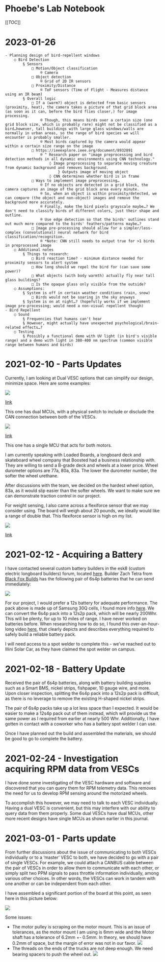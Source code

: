 # Phoebe's Lab Notebook

[[_TOC_]]

# 2023-01-26 

	- Planning design of bird-repellent windows
		○ Bird Detection
			§ Sensors
				□ Motion/Object classification
					® Camera
				□ Object detection
					® Grid of 2D IR sensors
				□ Proximity/Distance
					® ToF sensors (Time of Flight - Measures distance using an IR beam)
			§ Overall logic
				□ If a (warm?) object is detected from basic sensors (proximity, heat), the camera takes a picture of that grid block area (as soon as it can, before the bird flies closer,) for image processing.
					® Though, this means birds over a certain size (one grid block size, which is probably rare) might not be classified as a bird…however, tall buildings with large glass windows/walls are normally in urban areas, so the range of bird species we will encounter is probably smaller.
					® Most birds captured by the camera would appear within a certain size range on the image
				□ https://ieeexplore.ieee.org/document/8932891
					® ^ Research paper on "image preprocessing and bird detection methods in all dynamic environments using CNN technology."
						◊ Image preprocessing to separate moving creature from dynamic background and removes background.
							} Outputs image of moving object
						◊ CNN determines whether bird is in frame
				□ Ways to implement image preprocessing…
					® If no objects are detected in a grid block, the camera captures an image of the grid block area every minute.
					® So, when an object is within proximity/detected, we can compare (the object and non-object) images and remove the background more accurately.
					® Finally, make the bird pixels grayscale maybe…? We don't need to classify birds of different colors, just their shape and outline.
					® Use edge detection so that the birds' outlines stand out much more compared to the birds' feathers/patterns maybe…?
				□ Image pre-processing should allow for a simpler/less-complex (convolutional) neural network for bird classification/recognition.
					® *Note: CNN still needs to output true for >1 birds in preprocessed image
		○ Additional notes
			§ Things to research:
				□ Bird reaction time? - minimum distance needed for proximity sensors to alert system
				□ How long should we repel the bird for (can save some power)?
				□ What objects (with body warmth) actually fly near tall glass buildings?
				□ Is the opaque glass only visible from the outside?
		○ Assumptions:
			§ System is off in certain weather conditions (rain, snow)
				□ Birds would not be soaring in the sky anyways
			§ System is on at night…? (hopefully works if we implement image pre-processing; would need a non-visual repellent though)
	- Bird Repellent
		○ Sound
			§ Frequencies that humans can't hear
			§ However, might actually have unexpected psychological/brain-related effects…?
		○ Testing
			§ Possibly a functional demo with UV light (in bird's visible range) and a demo with light in 380-400 nm spectrum (common visible range between humans and birds)

# 2021-02-10 - Parts Updates

Currently, I am looking at Dual VESC options that can simplify our design, minimize space.
Here are some examples:

![](esc1.png)

[link](https://flipsky.net/collections/electronic-products/products/dual-fsesc6-6-based-upon-vesc6-with-aluminum-heatsink)

This one has dual MCUs, with a physical switch to include or disclude the CAN connection
between both of the VESCs.

![](esc2.png)

[link](https://massivestator.com/products/focbox-unity-dual-motor-controller)

This one has a single MCU that acts for both motors.

I am currently speaking with Loaded Boards, a longboard deck and skateboard wheel company that Boosted had a business relationship with. They are willing to send a B-grade deck and wheels at a lower price. Wheel durometer options are 77a, 80a, 83a. The lower the durometer number, the softer the
wheel urethane.

After discussions with the team, we decided on the hardest wheel option, 83a, as it would slip easier than the softer wheels. We want to make sure we can demonstrate traction control in our project.

For weight sensing, I also came across a flexiforce sensor that we may consider using. The board will weigh about 20 pounds, we ideally would like a range of double that. This flexiforce sensor is high on my list.

![](flexiforce.png)

[link](https://www.tekscan.com/products-solutions/force-sensors/a401?tab=specifications-performance)

# 2021-02-12 - Acquiring a Battery

I have contacted several custom battery builders in the esk8 (custom electric longboard builders) forum, located [here](https://forum.esk8.news/).  Builder Zach Tetra from [Black Fox Builds](https://forum.esk8.news/t/black-fox-boards-east-coast-battery-building-services/37402) has the following pair of 6s4p batteries that he can send immediately:

![](blackfox_battery.png)

For our project, I would prefer a 12s battery for adequate performance. The pack above is made up of Samsung 30Q cells, I found more info [here](https://lygte-info.dk/review/batteries2012/Samsung%20INR18650-30Q%203000mAh%20(Pink)%20UK.html). We can convert the 6s4p pack into a 12s2p pack, which will be nearly 200Whr.
This will be plenty, for up to 10 miles of range. I have never worked on batteries before. When researching how to do so, I found this over-an-hour-long video [here]( https://www.youtube.com/watch?v=7QjO90LG67g), that clearly depicts and describes everything required to safely build a reliable battery pack.

I will need access to a spot welder to complete this - we’ve reached out to Illini Solar Car, as they have claimed the spot welder on campus.

# 2021-02-18 - Battery Update

Received the pair of 6s4p batteries, along with battery building supplies such as a Smart BMS, nickel strips, fishpaper, 10 gauge wire, and more. Upon closer inspection, splitting the 6s4p pack into a 12s2p pack is difficult, as there is no leverage to remove the existing H-shaped nickel strips.

The pair of 6s4p packs take up a lot less space than I expected. It would be easier to make a 12s4p pack out of them instead, which will provide us the same power as I required from earlier at nearly 500 Whr. Additionally, I have gotten in contact with a coworker who has a battery spot welder I can use.

Once I have planned out the build and assembled the materials, we should be good to go to complete the battery.

# 2021-02-24 - Investigation acquiring RPM data from VESCs

I have done some investigating of the VESC hardware and software and discovered that you can query them for RPM telemetry data. This removes the need for us to develop RPM sensing
around the motorized wheels.

To accomplish this however, we may need to talk to each VESC individually. Having a dual VESC is convenient, but this may interfere with our ability to query data from them properly. Some dual VESCs have dual MCUs, other more recent designs have single MCUs as shown earlier in this journal.

# 2021-03-01 - Parts update

From further discussions about the issue of communicating to both VESCs individually or to a ‘master’ VESC to both, we have decided to go with a pair of single VESCs. For example, we could attach a CANBUS cable between the pair of VESCs in order to allow them to communicate with each other, or simply split two PPM signals to pass throttle information individually, among various other choices. In other words, the VESCs can work in tandem with one another or can be independent from each other.

I have assembled a significant portion of the board at this point, as seen here in this picture below:

![](parts_update.png)

Some issues:

- The motor pulley is scraping on the motor mount. This is an issue of tolerances, as the
motor mount I am using is 6mm wide and the Motor shaft has a tolerance of 6.2mm +-
0.5mm. In theory, we should have 0.2mm of space, but the margin of error was not in our
favor.
  ![](motor_pulley_scraping.png)
- The threads on the ends of the trucks are not deep enough. We need bearing spacers to
push the wheel out.
  ![](bearing_spacer.png)
  
  
